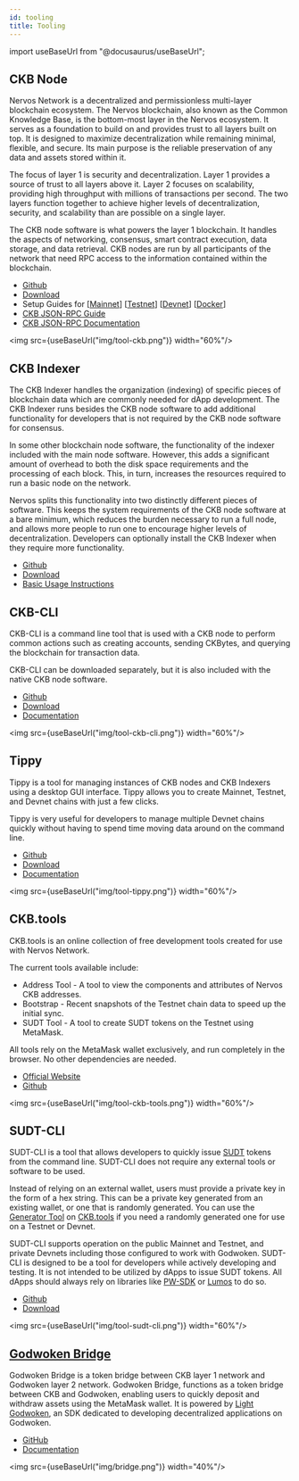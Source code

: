 ```yaml
---
id: tooling
title: Tooling
---
```

import useBaseUrl from "@docusaurus/useBaseUrl";

## CKB Node

Nervos Network is a decentralized and permissionless multi-layer blockchain ecosystem. The Nervos blockchain, also known as the Common Knowledge Base, is the bottom-most layer in the Nervos ecosystem. It serves as a foundation to build on and provides trust to all layers built on top. It is designed to maximize decentralization while remaining minimal, flexible, and secure. Its main purpose is the reliable preservation of any data and assets stored within it.

The focus of layer 1 is security and decentralization. Layer 1 provides a source of trust to all layers above it. Layer 2 focuses on scalability, providing high throughput with millions of transactions per second. The two layers function together to achieve higher levels of decentralization, security, and scalability than are possible on a single layer.

The CKB node software is what powers the layer 1 blockchain. It handles the aspects of networking, consensus, smart contract execution, data storage, and data retrieval. CKB nodes are run by all participants of the network that need RPC access to the information contained within the blockchain.

- [Github](https://github.com/nervosnetwork/ckb)
- [Download](https://github.com/nervosnetwork/ckb/releases)
- Setup Guides for [[Mainnet](https://docs.nervos.org/docs/basics/guides/mainnet)] [[Testnet](https://docs.nervos.org/docs/basics/guides/testnet)] [[Devnet](https://docs.nervos.org/docs/basics/guides/devchain)] [[Docker](https://docs.nervos.org/docs/basics/guides/run-ckb-with-docker)]
- [CKB JSON-RPC Guide](https://docs.nervos.org/docs/reference/rpc)
- [CKB JSON-RPC Documentation](https://github.com/nervosnetwork/ckb/blob/master/rpc/README.md)

<img src={useBaseUrl("img/tool-ckb.png")}  width="60%"/>

## CKB Indexer

The CKB Indexer handles the organization (indexing) of specific pieces of blockchain data which are commonly needed for dApp development. The CKB Indexer runs besides the CKB node software to add additional functionality for developers that is not required by the CKB node software for consensus.

In some other blockchain node software, the functionality of the indexer included with the main node software. However, this adds a significant amount of overhead to both the disk space requirements and the processing of each block. This, in turn, increases the resources required to run a basic node on the network.

Nervos splits this functionality into two distinctly different pieces of software. This keeps the system requirements of the CKB node software at a bare minimum, which reduces the burden necessary to run a full node, and allows more people to run one to encourage higher levels of decentralization. Developers can optionally install the CKB Indexer when they require more functionality.

- [Github](https://github.com/nervosnetwork/ckb-indexer)
- [Download](https://github.com/nervosnetwork/ckb-indexer/releases)
- [Basic Usage Instructions](https://github.com/nervosnetwork/ckb-indexer/blob/master/README.md)

## CKB-CLI

CKB-CLI is a command line tool that is used with a CKB node to perform common actions such as creating accounts, sending CKBytes, and querying the blockchain for transaction data.

CKB-CLI can be downloaded separately, but it is also included with the native CKB node software.

- [Github](https://github.com/nervosnetwork/ckb-cli)
- [Download](https://github.com/nervosnetwork/ckb-cli/releases)
- [Documentation](https://github.com/nervosnetwork/ckb-cli/blob/develop/README.md)

<img src={useBaseUrl("img/tool-ckb-cli.png")}  width="60%"/>

## Tippy

Tippy is a tool for managing instances of CKB nodes and CKB Indexers using a desktop GUI interface. Tippy allows you to create Mainnet, Testnet, and Devnet chains with just a few clicks.

Tippy is very useful for developers to manage multiple Devnet chains quickly without having to spend time moving data around on the command line.

- [Github](https://github.com/nervosnetwork/tippy)
- [Download](https://github.com/nervosnetwork/tippy/releases)
- [Documentation](https://github.com/nervosnetwork/tippy/blob/develop/README.md)

<img src={useBaseUrl("img/tool-tippy.png")}  width="60%"/>

## CKB.tools

CKB.tools is an online collection of free development tools created for use with Nervos Network.

The current tools available include:

- Address Tool - A tool to view the components and attributes of Nervos CKB addresses.
- Bootstrap - Recent snapshots of the Testnet chain data to speed up the initial sync.
- SUDT Tool - A tool to create SUDT tokens on the Testnet using MetaMask.

All tools rely on the MetaMask wallet exclusively, and run completely in the browser. No other dependencies are needed.

- [Official Website](https://ckb.tools/)
- [Github](https://github.com/jordanmack/ckb-tools)

<img src={useBaseUrl("img/tool-ckb-tools.png")}  width="60%"/>

## SUDT-CLI

SUDT-CLI is a tool that allows developers to quickly issue [SUDT](./standards.md#SUDT) tokens from the command line. SUDT-CLI does not require any external tools or software to be used.

Instead of relying on an external wallet, users must provide a private key in the form of a hex string. This can be a private key generated from an existing wallet, or one that is randomly generated. You can use the [Generator Tool](https://ckb.tools/generator) on [CKB.tools](#ckbtools) if you need a randomly generated one for use on a Testnet or Devnet.

SUDT-CLI supports operation on the public Mainnet and Testnet, and private Devnets including those configured to work with Godwoken. SUDT-CLI is designed to be a tool for developers while actively developing and testing. It is not intended to be utilized by dApps to issue SUDT tokens. All dApps should always rely on libraries like [PW-SDK](./frameworks.md#pw-sdk) or [Lumos](https://github.com/nervosnetwork/lumos) to do so.

- [Github](https://github.com/jordanmack/sudt-cli)
- [Download](https://github.com/jordanmack/sudt-cli/releases)

<img src={useBaseUrl("img/tool-sudt-cli.png")}  width="60%"/>

## [Godwoken Bridge](https://bridge.godwoken.io/) 

Godwoken Bridge is a token bridge between CKB layer 1 network and Godwoken layer 2 network. Godwoken Bridge, functions as a token bridge between CKB and Godwoken, enabling users to quickly deposit and withdraw assets using the MetaMask wallet. It is powered by [Light Godwoken](https://github.com/nervosnetwork/light-godwoken), an SDK dedicated to developing decentralized applications on Godwoken. 

- [GitHub](https://github.com/nervosnetwork/light-godwoken)
- [Documentation](https://github.com/nervosnetwork/light-godwoken/blob/develop/docs/introduction.md)

<img src={useBaseUrl("img/bridge.png")}  width="40%"/>